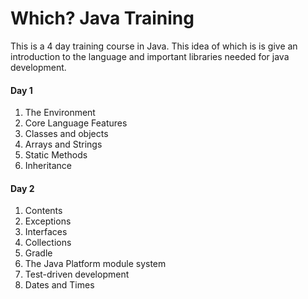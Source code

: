 # Which? Java Training    

This is a 4 day training course in Java. This idea of which is is give an introduction to the language and important libraries needed for java development.

#### Day 1
1. The Environment
2. Core Language Features
3. Classes and objects
4. Arrays and Strings
5. Static Methods
6. Inheritance

#### Day 2
1. Contents
2. Exceptions
3. Interfaces
4. Collections
5. Gradle
6. The Java Platform module system
7. Test-driven development
8. Dates and Times
